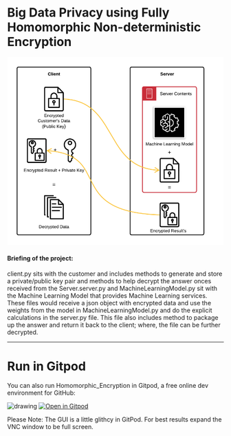 

# Big Data Privacy using Fully Homomorphic Non-deterministic Encryption

![](https://github.com/Mayur-Debu/Homomorphic_Encryption/blob/main/System%20Architecture.png "System Architecture of the Homomorphic Encryption")


#### Briefing of the project:
client.py sits with the customer and includes methods to generate and store a private/public key pair and methods to help decrypt the answer onces received from the Server.server.py and MachineLearningModel.py sit with the Machine Learning Model that provides Machine Learning services. These files would receive a json object with encrypted data and use the weights from the model in MachineLearningModel.py and do the explicit calculations in the server.py file. This file also includes method to package up the answer and return it back to the client; where, the file can be further decrypted.

*****
# Run in Gitpod

You can also run Homomorphic_Encryption in Gitpod, a free online dev environment for GitHub:

<img src="https://media0.giphy.com/media/VGiAk8CLVqlFF4N2Mi/giphy.gif" alt="drawing" width="50"/></img>
[![Open in Gitpod](https://gitpod.io/button/open-in-gitpod.svg)](https://c1c6a70b-c7b1-407a-a3f7-70551e66342a.ws-us02.gitpod.io/#/workspace/Homomorphic_Encryption)

Please Note: The GUI is a little glithcy in GitPod. For best results expand the VNC window to be full screen.
